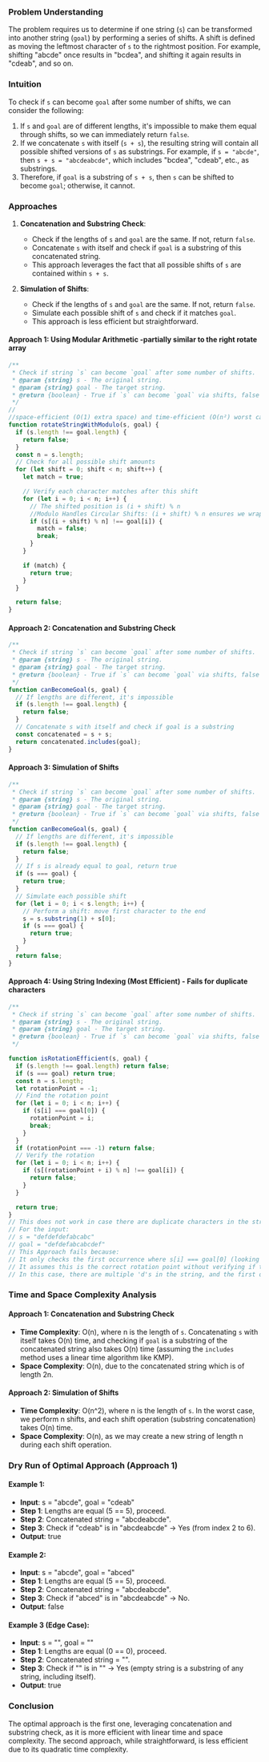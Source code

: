 ### Problem Understanding

The problem requires us to determine if one string (`s`) can be transformed into another string (`goal`) by performing a series of shifts. A shift is defined as moving the leftmost character of `s` to the rightmost position. For example, shifting "abcde" once results in "bcdea", and shifting it again results in "cdeab", and so on.

### Intuition

To check if `s` can become `goal` after some number of shifts, we can consider the following:

1. If `s` and `goal` are of different lengths, it's impossible to make them equal through shifts, so we can immediately return `false`.
2. If we concatenate `s` with itself (`s + s`), the resulting string will contain all possible shifted versions of `s` as substrings. For example, if `s = "abcde"`, then `s + s = "abcdeabcde"`, which includes "bcdea", "cdeab", etc., as substrings.
3. Therefore, if `goal` is a substring of `s + s`, then `s` can be shifted to become `goal`; otherwise, it cannot.

### Approaches

1. **Concatenation and Substring Check**:

   - Check if the lengths of `s` and `goal` are the same. If not, return `false`.
   - Concatenate `s` with itself and check if `goal` is a substring of this concatenated string.
   - This approach leverages the fact that all possible shifts of `s` are contained within `s + s`.

2. **Simulation of Shifts**:
   - Check if the lengths of `s` and `goal` are the same. If not, return `false`.
   - Simulate each possible shift of `s` and check if it matches `goal`.
   - This approach is less efficient but straightforward.

#### Approach 1: Using Modular Arithmetic -partially similar to the right rotate array

```javascript
/**
 * Check if string `s` can become `goal` after some number of shifts.
 * @param {string} s - The original string.
 * @param {string} goal - The target string.
 * @return {boolean} - True if `s` can become `goal` via shifts, false otherwise.
 */
//
//space-efficient (O(1) extra space) and time-efficient (O(n²) worst case).
function rotateStringWithModulo(s, goal) {
  if (s.length !== goal.length) {
    return false;
  }
  const n = s.length;
  // Check for all possible shift amounts
  for (let shift = 0; shift < n; shift++) {
    let match = true;

    // Verify each character matches after this shift
    for (let i = 0; i < n; i++) {
      // The shifted position is (i + shift) % n
      //Modulo Handles Circular Shifts: (i + shift) % n ensures we wrap around correctly. -- to get confused in this condition
      if (s[(i + shift) % n] !== goal[i]) {
        match = false;
        break;
      }
    }

    if (match) {
      return true;
    }
  }

  return false;
}
```

#### Approach 2: Concatenation and Substring Check

```javascript
/**
 * Check if string `s` can become `goal` after some number of shifts.
 * @param {string} s - The original string.
 * @param {string} goal - The target string.
 * @return {boolean} - True if `s` can become `goal` via shifts, false otherwise.
 */
function canBecomeGoal(s, goal) {
  // If lengths are different, it's impossible
  if (s.length !== goal.length) {
    return false;
  }
  // Concatenate s with itself and check if goal is a substring
  const concatenated = s + s;
  return concatenated.includes(goal);
}
```

#### Approach 3: Simulation of Shifts

```javascript
/**
 * Check if string `s` can become `goal` after some number of shifts.
 * @param {string} s - The original string.
 * @param {string} goal - The target string.
 * @return {boolean} - True if `s` can become `goal` via shifts, false otherwise.
 */
function canBecomeGoal(s, goal) {
  // If lengths are different, it's impossible
  if (s.length !== goal.length) {
    return false;
  }
  // If s is already equal to goal, return true
  if (s === goal) {
    return true;
  }
  // Simulate each possible shift
  for (let i = 0; i < s.length; i++) {
    // Perform a shift: move first character to the end
    s = s.substring(1) + s[0];
    if (s === goal) {
      return true;
    }
  }
  return false;
}
```

#### Approach 4: Using String Indexing (Most Efficient) - Fails for duplicate characters

```javascript
/**
 * Check if string `s` can become `goal` after some number of shifts.
 * @param {string} s - The original string.
 * @param {string} goal - The target string.
 * @return {boolean} - True if `s` can become `goal` via shifts, false otherwise.
 */

function isRotationEfficient(s, goal) {
  if (s.length !== goal.length) return false;
  if (s === goal) return true;
  const n = s.length;
  let rotationPoint = -1;
  // Find the rotation point
  for (let i = 0; i < n; i++) {
    if (s[i] === goal[0]) {
      rotationPoint = i;
      break;
    }
  }
  if (rotationPoint === -1) return false;
  // Verify the rotation
  for (let i = 0; i < n; i++) {
    if (s[(rotationPoint + i) % n] !== goal[i]) {
      return false;
    }
  }

  return true;
}
// This does not work in case there are duplicate characters in the string
// For the input:
// s = "defdefdefabcabc"
// goal = "defdefabcabcdef"
// This Approach fails because:
// It only checks the first occurrence where s[i] === goal[0] (looking for 'd' at position 0)
// It assumes this is the correct rotation point without verifying if there might be multiple candidates
// In this case, there are multiple 'd's in the string, and the first one isn't the correct rotation point
```

### Time and Space Complexity Analysis

#### Approach 1: Concatenation and Substring Check

- **Time Complexity**: O(n), where n is the length of `s`. Concatenating `s` with itself takes O(n) time, and checking if `goal` is a substring of the concatenated string also takes O(n) time (assuming the `includes` method uses a linear time algorithm like KMP).
- **Space Complexity**: O(n), due to the concatenated string which is of length 2n.

#### Approach 2: Simulation of Shifts

- **Time Complexity**: O(n^2), where n is the length of `s`. In the worst case, we perform n shifts, and each shift operation (substring concatenation) takes O(n) time.
- **Space Complexity**: O(n), as we may create a new string of length n during each shift operation.

### Dry Run of Optimal Approach (Approach 1)

#### Example 1:

- **Input**: s = "abcde", goal = "cdeab"
- **Step 1**: Lengths are equal (5 == 5), proceed.
- **Step 2**: Concatenated string = "abcdeabcde".
- **Step 3**: Check if "cdeab" is in "abcdeabcde" → Yes (from index 2 to 6).
- **Output**: true

#### Example 2:

- **Input**: s = "abcde", goal = "abced"
- **Step 1**: Lengths are equal (5 == 5), proceed.
- **Step 2**: Concatenated string = "abcdeabcde".
- **Step 3**: Check if "abced" is in "abcdeabcde" → No.
- **Output**: false

#### Example 3 (Edge Case):

- **Input**: s = "", goal = ""
- **Step 1**: Lengths are equal (0 == 0), proceed.
- **Step 2**: Concatenated string = "".
- **Step 3**: Check if "" is in "" → Yes (empty string is a substring of any string, including itself).
- **Output**: true

### Conclusion

The optimal approach is the first one, leveraging concatenation and substring check, as it is more efficient with linear time and space complexity. The second approach, while straightforward, is less efficient due to its quadratic time complexity.
